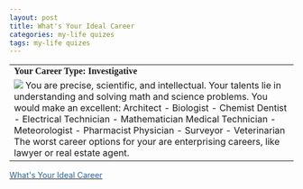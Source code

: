 ```yaml
---
layout: post
title: What's Your Ideal Career 
categories: my-life quizes
tags: my-life quizes
---
```

<table>
  <tr>
	<td>
	  <font face="Georgia, Times New Roman, Times, serif"><b>Your Career
	  Type: Investigative</b></font>
	</td>
  </tr>
  <tr>
	<td>
	  <img src="http://www.quizdiva.net/careerquiz/investigative.jpg">
	  <font size="+0">You are precise, scientific, and intellectual. Your talents lie
	  in understanding and solving math and science problems. You would
	  make an excellent: Architect - Biologist - Chemist Dentist -
	  Electrical Technician - Mathematician Medical Technician -
	  Meteorologist - Pharmacist Physician - Surveyor - Veterinarian The
	  worst career options for your are enterprising careers, like lawyer
	  or real estate agent.</font>
	</td>
  </tr>
</table>
<div>
  <a href="http://www.blogthings.com/idealcareerquiz/">
	<font color="#246398">What's Your Ideal Career</font>
  </a>
</div>
